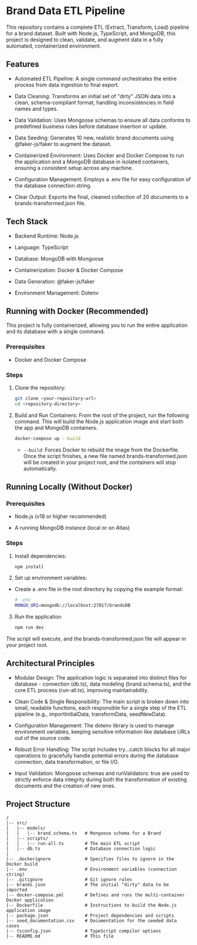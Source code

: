 # Brand Data ETL Pipeline

This repository contains a complete ETL (Extract, Transform, Load) pipeline for a brand dataset. Built with Node.js, TypeScript, and MongoDB, this project is designed to clean, validate, and augment data in a fully automated, containerized environment.

## Features

- Automated ETL Pipeline: A single command orchestrates the entire process from data ingestion to final export.

- Data Cleaning: Transforms an initial set of "dirty" JSON data into a clean, schema-compliant format, handling inconsistencies in field names and types.

- Data Validation: Uses Mongoose schemas to ensure all data conforms to predefined business rules before database insertion or update.

- Data Seeding: Generates 10 new, realistic brand documents using @faker-js/faker to augment the dataset.

- Containerized Environment: Uses Docker and Docker Compose to run the application and a MongoDB database in isolated containers, ensuring a consistent setup across any machine.

- Configuration Management: Employs a .env file for easy configuration of the database connection string.

- Clear Output: Exports the final, cleaned collection of 20 documents to a brands-transformed.json file.

## Tech Stack

- Backend Runtime: Node.js

- Language: TypeScript

- Database: MongoDB with Mongoose

- Containerization: Docker & Docker Compose

- Data Generation: @faker-js/faker

- Environment Management: Dotenv

## Running with Docker (Recommended)

This project is fully containerized, allowing you to run the entire application and its database with a single command.

### Prerequisites

- Docker and Docker Compose

### Steps

1. Clone the repository:
    ```bash
    git clone <your-repository-url>
    cd <repository-directory>
    ```

2. Build and Run Containers:
From the root of the project, run the following command. This will build the Node.js application image and start both the app and MongoDB containers.

    ```bash
    docker-compose up --build
    ```


   - `--build`: Forces Docker to rebuild the image from the Dockerfile.
   Once the script finishes, a new file named brands-transformed.json will be created in your project root, and the containers will stop automatically.

## Running Locally (Without Docker)

### Prerequisites

- Node.js (v18 or higher recommended)

- A running MongoDB instance (local or on Atlas)

### Steps

1. Install dependencies:
    ```bash
    npm install
    ```

2. Set up environment variables:

- Create a .env file in the root directory by copying the example format:
    ```bash
    # .env
    MONGO_URI=mongodb://localhost:27017/brandsDB
    ```

3. Run the application
    ```bash
    npm run dev
    ```



The script will execute, and the brands-transformed.json file will appear in your project root.

## Architectural Principles

- Modular Design: The application logic is separated into distinct files for database - connection (db.ts), data modeling (brand.schema.ts), and the core ETL process (run-all.ts), improving maintainability.

- Clean Code & Single Responsibility: The main script is broken down into small, readable functions, each responsible for a single step of the ETL pipeline (e.g., importInitialData, transformData, seedNewData).

- Configuration Management: The dotenv library is used to manage environment variables, keeping sensitive information like database URLs out of the source code.

- Robust Error Handling: The script includes try...catch blocks for all major operations to gracefully handle potential errors during the database connection, data transformation, or file I/O.

- Input Validation: Mongoose schemas and runValidators: true are used to strictly enforce data integrity during both the transformation of existing documents and the creation of new ones.

## Project Structure
```
/
|-- src/
|   |-- models/
|   |   |-- brand.schema.ts   # Mongoose schema for a Brand
|   |-- scripts/
|   |   |-- run-all.ts        # The main ETL script
|   |-- db.ts                 # Database connection logic
|
|-- .dockerignore             # Specifies files to ignore in the Docker build
|-- .env                      # Environment variables (connection string)
|-- .gitignore                # Git ignore rules
|-- brands.json               # The initial "dirty" data to be imported
|-- docker-compose.yml        # Defines and runs the multi-container Docker application
|-- Dockerfile                # Instructions to build the Node.js application image
|-- package.json              # Project dependencies and scripts
|-- seed_documentation.csv    # Documentation for the seeded data cases
|-- tsconfig.json             # TypeScript compiler options
|-- README.md                 # This file
```